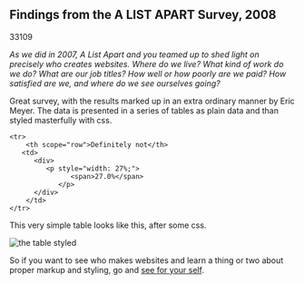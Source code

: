 <article><h2>Findings from the A LIST APART Survey, 2008</h2><time><span class="day">3</span><span class="month">3</span><span class="year">109</span></time><p><em>As we did in 2007, A List Apart and you teamed up to shed light on precisely who creates websites. Where do we live? What kind of work do we do? What are our job titles? How well or how poorly are we paid? How satisfied are we, and where do we see ourselves going?</em></p><p>Great survey, with the results marked up in an extra ordinary manner by Eric Meyer. The data is presented in a series of tables as plain data and than styled masterfully with css.</p><pre><code>&#60;tr&#62;<br />	&#60;th scope="row"&#62;Definitely not&#60;/th&#62;<br />	&#60;td&#62;<br />		&#60;div&#62;<br />			&#60;p style="width: 27%;"&#62;<br />				&#60;span&#62;27.0%&#60;/span&#62;<br />			&#60;/p&#62;<br />		&#60;/div&#62;<br />	&#60;/td&#62;<br />&#60;/tr&#62;</code></pre><p>This very simple table looks like this, after some css.</p><img src="http://wnas.nl/files/img/table-ala.png" alt="the table styled" ><p>So if you want to see who makes websites and learn a thing or two about proper markup and styling, go and <a href="http://aneventapart.com/alasurvey2008/">see for your self</a>.</p></article>